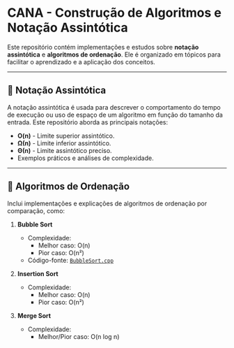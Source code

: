 # CANA - Construção de Algoritmos e Notação Assintótica

Este repositório contém implementações e estudos sobre **notação assintótica** e **algoritmos de ordenação**. Ele é organizado em tópicos para facilitar o aprendizado e a aplicação dos conceitos.

---

## 🧮 Notação Assintótica

A notação assintótica é usada para descrever o comportamento do tempo de execução ou uso de espaço de um algoritmo em função do tamanho da entrada. Este repositório aborda as principais notações:

- **O(n)** - Limite superior assintótico.
- **Ω(n)** - Limite inferior assintótico.
- **Θ(n)** - Limite assintótico preciso.
- Exemplos práticos e análises de complexidade.

---

## 🔄 Algoritmos de Ordenação

Inclui implementações e explicações de algoritmos de ordenação por comparação, como:

1. **Bubble Sort**
   - Complexidade:
     - Melhor caso: O(n)
     - Pior caso: O(n²)
   - Código-fonte: [`BubbleSort.cpp`](2-Construção-de-Algoritmos/Ordenação-de-Vetores/Por-Comparação/BubbleSort.cpp)

2. **Insertion Sort**
   - Complexidade:
     - Melhor caso: O(n)
     - Pior caso: O(n²)

3. **Merge Sort**
   - Complexidade:
     - Melhor/Pior caso: O(n log n)
